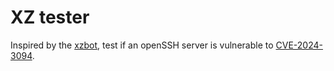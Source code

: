 # XZ tester

Inspired by the [xzbot](https://github.com/amlweems/xzbot), test if an openSSH server is vulnerable to [CVE-2024-3094](https://nvd.nist.gov/vuln/detail/CVE-2024-3094).
